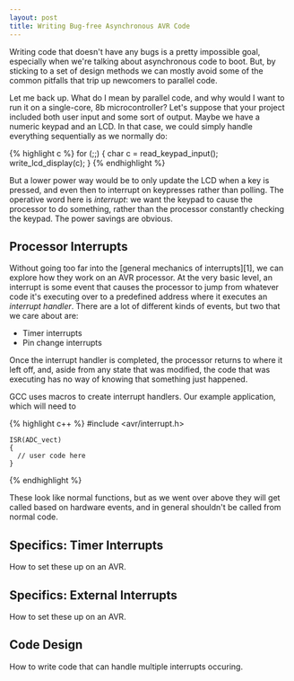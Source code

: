 ```yaml
---
layout: post
title: Writing Bug-free Asynchronous AVR Code
---
```


Writing code that doesn't have any bugs is a pretty impossible goal,
especially when we're talking about asynchronous code to boot. But, by
sticking to a set of design methods we can mostly avoid some of the
common pitfalls that trip up newcomers to parallel code.

Let me back up. What do I mean by parallel code, and why would I want
to run it on a single-core, 8b microcontroller? Let's suppose that
your project included both user input and some sort of output. Maybe
we have a numeric keypad and an LCD. In that case, we could simply
handle everything sequentially as we normally do:

{% highlight c %}
    for (;;) {
        char c = read_keypad_input();
        write_lcd_display(c);
    }
{% endhighlight %}

But a lower power way would be to only update the LCD when a key is
pressed, and even then to interrupt on keypresses rather than
polling. The operative word here is *interrupt*: we want the keypad to
cause the processor to do something, rather than the processor
constantly checking the keypad. The power savings are obvious.

Processor Interrupts
--------------------

Without going too far into the [general mechanics of interrupts][1],
we can explore how they work on an AVR processor. At the very basic
level, an interrupt is some event that causes the processor to jump
from whatever code it's executing over to a predefined address where
it executes an *interrupt handler*. There are a lot of different kinds
of events, but two that we care about are:

- Timer interrupts
- Pin change interrupts

Once the interrupt handler is completed, the processor returns to
where it left off, and, aside from any state that was modified, the
code that was executing has no way of knowing that something just
happened.

GCC uses macros to create interrupt handlers. Our example application, which will need to 

{% highlight c++ %}
    #include <avr/interrupt.h>

    ISR(ADC_vect)
    {
      // user code here
    }
{% endhighlight %}

These look like normal functions, but as we went over above they will
get called based on hardware events, and in general shouldn't be
called from normal code.

Specifics: Timer Interrupts
---------------------------

How to set these up on an AVR.

Specifics: External Interrupts
------------------------------

How to set these up on an AVR.

Code Design
-----------

How to write code that can handle multiple interrupts occuring.
